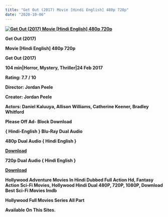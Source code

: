 ```yaml
---
title: "Get Out (2017) Movie [Hindi English] 480p 720p"
date: "2020-10-06"
---
```


[**![Get Out (2017) Movie [Hindi English] 480p 720p ](https://1.bp.blogspot.com/-_EMB7Sz1844/XyZnUKdKwmI/AAAAAAAAEL8/eggLq0oBII0bAZV5ZW6sYQCQ-sbAn_hxACLcBGAsYHQ/s1600/getout.webp "Get Out (2017) Movie [Hindi English] 480p 720p ")**](https://1.bp.blogspot.com/-_EMB7Sz1844/XyZnUKdKwmI/AAAAAAAAEL8/eggLq0oBII0bAZV5ZW6sYQCQ-sbAn_hxACLcBGAsYHQ/s1600/getout.webp)

 **Get Out (2017)**

**Movie \[Hindi English\] 480p 720p** 

 **Get Out (2017)**

**104 min|Horror, Mystery, Thriller|24 Feb 2017**

**Rating: 7.7 / 10** 

**Director: Jordan Peele**

**Creator: Jordan Peele**

**Actors: Daniel Kaluuya, Allison Williams, Catherine Keener, Bradley Whitford**

**Please Off Ad- Block Download**

**{ Hindi-English } Blu-Ray Dual Audio**

**480p Dual Audio { Hindi English }**

[**Download**](https://zee.gl/1jWyCiy)

**720p Dual Audio { Hindi English }**

[**Download**](https://zee.gl/Ypd3h)

 **Hollywood Adventure Movies In Hindi Dubbed Full Action Hd, Fantasy Action Sci-Fi Movies, Hollywood Hindi Dual 480P, 720P, 1080P, Download Best Sci-Fi Movies Imdb** 

**Hollywood Full Movies Series All Part**

**Available On This Sites.**
